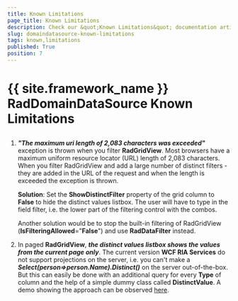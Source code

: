 ```yaml
---
title: Known Limitations
page_title: Known Limitations
description: Check our &quot;Known Limitations&quot; documentation article for the RadDomainDataSource {{ site.framework_name }} control.
slug: domaindatasource-known-limitations
tags: known,limitations
published: True
position: 7
---
```


# {{ site.framework_name }} RadDomainDataSource Known Limitations



## 

1. ___"The maximum uri length of 2,083 characters was exceeded"___ exception is thrown when you filter __RadGridView__. 
Most browsers have a maximum uniform resource locator (URL) length of 2,083 characters. When you filter RadGridView and add a large number of distinct filters - they are added in the URL of the request and when the length is exceeded the exception is thrown.

	__Solution__: Set the __ShowDistinctFilter__ property of the grid column to __False__ to hide the distinct values listbox. The user will have to type in the field filter, i.e. the lower part of the filtering control with the combos.

	Another solution would be to stop the built-in filtering of RadGridView (__IsFilteringAllowed__="__False__") and use __RadDataFilter__ instead.



2. In paged __RadGridView__, ___the distinct values listbox shows the values from the current page only___.
The current version __WCF RIA Services__ do not support projections on the server, i.e. you can't make a ___Select(person=>person.Name).Distinct()___ on the server out-of-the-box. But this can easily be done with an additional query for every __Type__ of column and the help of a simple dummy class called __DistinctValue__. A demo showing the approach can be observed [here](https://demos.telerik.com/silverlight/#DomainDataSource/DistinctValues).

